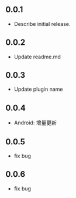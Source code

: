 ## 0.0.1

* Describe initial release.

## 0.0.2

* Update readme.md

## 0.0.3

* Update plugin name

## 0.0.4

* Android: 增量更新

## 0.0.5

- fix bug

## 0.0.6

- fix bug
